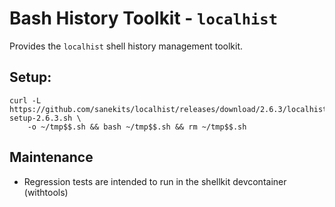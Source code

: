 # Bash History Toolkit - `localhist`

Provides the `localhist` shell history management toolkit.

## Setup:
```
curl -L https://github.com/sanekits/localhist/releases/download/2.6.3/localhist-setup-2.6.3.sh \
    -o ~/tmp$$.sh && bash ~/tmp$$.sh && rm ~/tmp$$.sh
```

## Maintenance
- Regression tests are intended to run in the shellkit devcontainer (withtools)
